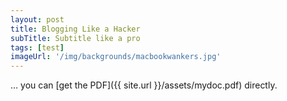 ```yaml
---
layout: post
title: Blogging Like a Hacker
subTitle: Subtitle like a pro
tags: [test]
imageUrl: '/img/backgrounds/macbookwankers.jpg'
---
```


… you can [get the PDF]({{ site.url }}/assets/mydoc.pdf) directly.